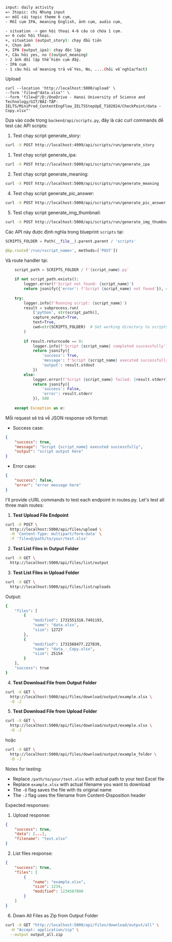 ```bash
input: daily activity
=> 3topic: chị Nhung input 
=> mỗi cái topic theme 6 cụm, 
- Mỗi cụm IPA, meaning English, ảnh cụm, audio cụm, 

- situation -> gen hội thoại 4-6 câu có chứa 1 cụm. 
=> 6 cuộc hội thoại. 
+, situation (output_story): chạy đầu tiên
+, Chọn ảnh 
+, IPA (output_ipa): chạy độc lập 
+, Câu hỏi yes, no ((output_meaning)
- 2 ảnh đối lập thể hiện cụm đấy. 
- IPA cụm 
- 1 câu hỏi về meaning trả về Yes, No, ....(hỏi về nghĩa/fact)
````


Upload

```
curl --location 'http://localhost:5000/upload' \
--form 'file=@"data.xlsx"' \
--form 'file=@"/D:/OneDrive - Hanoi University of Science and Technology/GIT/BÀI-TẬP-IELTS/MiniProd_ContentEngFlow_IELTSStepUpE_T102024/CheckPoint/data - Copy.xlsx"'

```


Dựa vào code trong `backend/api/scripts.py`, đây là các curl commands để test các API scripts:
1. Test chạy script generate_story:
```bash
curl -X POST http://localhost:4999/api/scripts/run/generate_story
```


1. Test chạy script generate_ipa:
```bash
curl -X POST http://localhost:5000/api/scripts/run/generate_ipa
```

2. Test chạy script generate_meaning:
```bash
curl -X POST http://localhost:5000/api/scripts/run/generate_meaning
```



4. Test chạy script generate_pic_answer:
```bash
curl -X POST http://localhost:5000/api/scripts/run/generate_pic_answer
```
5. Test chạy script generate_img_thumbnail:
```bash
curl -X POST http://localhost:5000/api/scripts/run/generate_img_thumbnail
```

Các API này được định nghĩa trong blueprint `scripts` tại:

```13:15:backend/api/scripts.py
SCRIPTS_FOLDER = Path(__file__).parent.parent / 'scripts'

@bp.route('/run/<script_name>', methods=['POST'])
```


Và route handler tại:

```17:46:backend/api/scripts.py
    script_path = SCRIPTS_FOLDER / f'{script_name}.py'
    
    if not script_path.exists():
        logger.error(f'Script not found: {script_name}')
        return jsonify({'error': f'Script {script_name} not found'}), 404
        
    try:
        logger.info(f'Running script: {script_name}')
        result = subprocess.run(
            ['python', str(script_path)],
            capture_output=True,
            text=True,
            cwd=str(SCRIPTS_FOLDER)  # Set working directory to scripts folder
        )
        
        if result.returncode == 0:
            logger.info(f'Script {script_name} completed successfully')
            return jsonify({
                'success': True,
                'message': f'Script {script_name} executed successfully',
                'output': result.stdout
            })
        else:
            logger.error(f'Script {script_name} failed: {result.stderr}')
            return jsonify({
                'success': False,
                'error': result.stderr
            }), 500
            
    except Exception as e:
```


Mỗi request sẽ trả về JSON response với format:
- Success case:
```json
{
    "success": true,
    "message": "Script {script_name} executed successfully",
    "output": "script output here"
}
```

- Error case:
```json
{
    "success": false,
    "error": "error message here"
}

```

I'll provide cURL commands to test each endpoint in routes.py. Let's test all three main routes:

1. **Test Upload File Endpoint**
```bash
curl -X POST \
  http://localhost:5000/api/files/upload \
  -H 'Content-Type: multipart/form-data' \
  -F 'file=@/path/to/your/test.xlsx'
```

2. **Test List Files in Output Folder**
```bash
curl -X GET \
  http://localhost:5000/api/files/list/output
```

3. **Test List Files in Upload Folder**
```bash
curl -X GET \
  http://localhost:5000/api/files/list/uploads
```
Output: 
```bash
{
    "files": [
        {
            "modified": 1731551318.7491193,
            "name": "data.xlsx",
            "size": 12727
        },
        {
            "modified": 1731568477.227839,
            "name": "data_-_Copy.xlsx",
            "size": 25154
        }
    ],
    "success": true
}
```



4. **Test Download File from Output Folder**
```bash
curl -X GET \
  http://localhost:5000/api/files/download/output/example.xlsx \
  -O -J
```

5. **Test Download File from Upload Folder**
```bash
curl -X GET \
  http://localhost:5000/api/files/download/output/example.xlsx \
  -O -J
```
hoặc 
```bash
curl -X GET \
  http://localhost:5000/api/files/download/output/example_folder \
  -O -J
```

Notes for testing:
- Replace `/path/to/your/test.xlsx` with actual path to your test Excel file
- Replace `example.xlsx` with actual filename you want to download
- The `-O` flag saves the file with its original name
- The `-J` flag uses the filename from Content-Disposition header

Expected responses:
1. Upload response:
```json
{
    "success": true,
    "data": [...],
    "filename": "test.xlsx"
}
```

2. List files response:
```json
{
    "success": true,
    "files": [
        {
            "name": "example.xlsx",
            "size": 1234,
            "modified": 1234567890
        }
    ]
}
```


6. Down All Files as Zip from Output Folder
```bash
curl -X GET "http://localhost:5000/api/files/download/output/all" \
  -H "Accept: application/zip" \
  --output output_all.zip
```